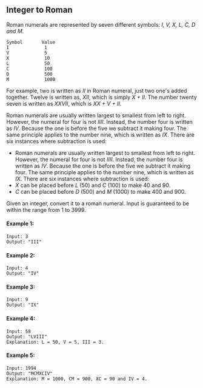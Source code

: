 ## Integer to Roman
Roman numerals are represented by seven different symbols: <i>I, V, X, L, C, D and M.</i>

```
Symbol       Value
I             1
V             5
X             10
L             50
C             100
D             500
M             1000
```

For example, two is written as <i>II</i> in Roman numeral, just two one's added together. Twelve is written as, <i>XII</i>, which is simply <i>X + II</i>. The number twenty seven is written as <i>XXVII</i>, which is <i>XX + V + II</i>.

Roman numerals are usually written largest to smallest from left to right. However, the numeral for four is not <i>IIII</i>. Instead, the number four is written as <i>IV</i>. Because the one is before the five we subtract it making four. The same principle applies to the number nine, which is written as <i>IX</i>. There are six instances where subtraction is used:

- Roman numerals are usually written largest to smallest from left to right. However, the numeral for four is not <i>IIII</i>. Instead, the number four is written as <i>IV</i>. Because the one is before the five we subtract it making four. The same principle applies to the number nine, which is written as <i>IX</i>. There are six instances where subtraction is used:
- <i>X</i> can be placed before <i>L</i> (50) and <i>C</i> (100) to make 40 and 90. 
- <i>C</i> can be placed before <i>D</i> (500) and <i>M</i> (1000) to make 400 and 900.

Given an integer, convert it to a roman numeral. Input is guaranteed to be within the range from 1 to 3999.
#### Example 1:
```
Input: 3
Output: "III"
```

#### Example 2:
```
Input: 4
Output: "IV"
```

#### Example 3:
```
Input: 9
Output: "IX"
```

#### Example 4:
```
Input: 58
Output: "LVIII"
Explanation: L = 50, V = 5, III = 3.
```

#### Example 5:
```
Input: 1994
Output: "MCMXCIV"
Explanation: M = 1000, CM = 900, XC = 90 and IV = 4.
```
